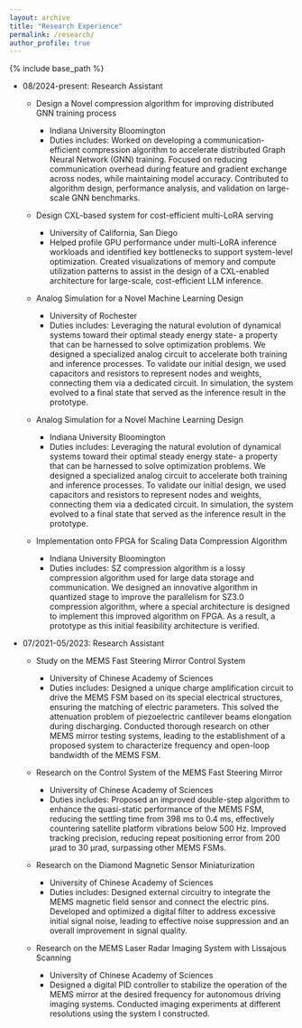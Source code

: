 ```yaml
---
layout: archive
title: "Research Experience"
permalink: /research/
author_profile: true
---
```


{% include base_path %} 

* 08/2024-present: Research Assistant
  * Design a Novel compression algorithm for improving distributed GNN training process
    * Indiana University Bloomington
    * Duties includes: Worked on developing a communication-efficient compression algorithm to accelerate distributed Graph Neural Network (GNN) training. Focused on reducing communication overhead during feature and gradient exchange across nodes, while maintaining model accuracy. Contributed to algorithm design, performance analysis, and validation on large-scale GNN benchmarks.

  * Design CXL-based system for cost-efficient multi-LoRA serving
    * University of California, San Diego
    * Helped profile GPU performance under multi-LoRA inference workloads and identified key bottlenecks to support system-level optimization. Created visualizations of memory and compute utilization patterns to assist in the design of a CXL-enabled architecture for large-scale, cost-efficient LLM inference.

  * Analog Simulation for a Novel Machine Learning Design
    * University of Rochester
    * Duties includes: Leveraging the natural evolution of dynamical systems toward their optimal steady energy state- a property that can be harnessed to solve optimization problems. We designed a specialized analog circuit to accelerate both training and inference processes. To validate our initial design, we used capacitors and resistors to represent nodes and weights, connecting them via a dedicated circuit. In simulation, the system evolved to a final state that served as the inference result in the prototype.

  * Analog Simulation for a Novel Machine Learning Design
    * Indiana University Bloomington
    * Duties includes: Leveraging the natural evolution of dynamical systems toward their optimal steady energy state- a property that can be harnessed to solve optimization problems. We designed a specialized analog circuit to accelerate both training and inference processes. To validate our initial design, we used capacitors and resistors to represent nodes and weights, connecting them via a dedicated circuit. In simulation, the system evolved to a final state that served as the inference result in the prototype.

  * Implementation onto FPGA for Scaling Data Compression Algorithm
    * Indiana University Bloomington
    * Duties includes: SZ compression algorithm is a lossy compression algorithm used for large data storage and communication. We designed an innovative algorithm in quantized stage to improve the parallelism for SZ3.0 compression algorithm, where a special architecture is designed to implement this improved algorithm on FPGA. As a result, a prototype as this initial feasibility architecture is verified.

* 07/2021-05/2023: Research Assistant
  * Study on the MEMS Fast Steering Mirror Control System
    * University of Chinese Academy of Sciences
    * Duties includes: Designed a unique charge amplification circuit to drive the MEMS FSM based on its special electrical structures, ensuring the matching of electric parameters. This solved the attenuation problem of piezoelectric cantilever beams elongation during discharging. Conducted thorough research on other MEMS mirror testing systems, leading to the establishment of a proposed system to characterize frequency and open-loop bandwidth of the MEMS FSM.

  * Research on the Control System of the MEMS Fast Steering Mirror
    * University of Chinese Academy of Sciences
    * Duties includes: Proposed an improved double-step algorithm to enhance the quasi-static performance of the MEMS FSM, reducing the settling time from 398 ms to 0.4 ms, effectively countering satellite platform vibrations below 500 Hz. Improved tracking precision, reducing repeat positioning error from 200 μrad to 30 μrad, surpassing other MEMS FSMs.

  * Research on the Diamond Magnetic Sensor Miniaturization
    * University of Chinese Academy of Sciences
    * Duties includes: Designed external circuitry to integrate the MEMS magnetic field sensor and connect the electric pins. Developed and optimized a digital filter to address excessive initial signal noise, leading to effective noise suppression and an overall improvement in signal quality.

  * Research on the MEMS Laser Radar Imaging System with Lissajous Scanning
    * University of Chinese Academy of Sciences
    * Designed a digital PID controller to stabilize the operation of the MEMS mirror at the desired frequency for autonomous driving imaging systems. Conducted imaging experiments at different resolutions using the system I constructed.
